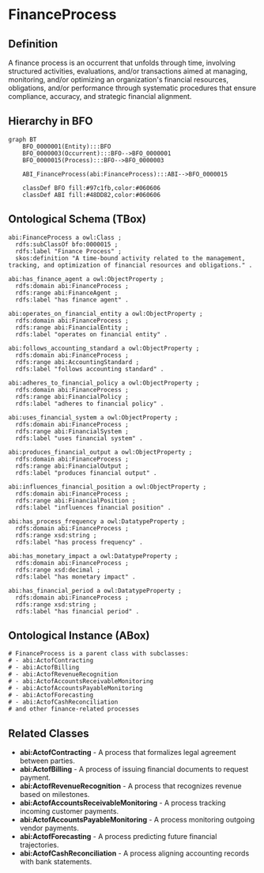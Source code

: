 # FinanceProcess

## Definition
A finance process is an occurrent that unfolds through time, involving structured activities, evaluations, and/or transactions aimed at managing, monitoring, and/or optimizing an organization's financial resources, obligations, and/or performance through systematic procedures that ensure compliance, accuracy, and strategic financial alignment.

## Hierarchy in BFO
```mermaid
graph BT
    BFO_0000001(Entity):::BFO
    BFO_0000003(Occurrent):::BFO-->BFO_0000001
    BFO_0000015(Process):::BFO-->BFO_0000003
    
    ABI_FinanceProcess(abi:FinanceProcess):::ABI-->BFO_0000015
    
    classDef BFO fill:#97c1fb,color:#060606
    classDef ABI fill:#48DD82,color:#060606
```

## Ontological Schema (TBox)
```turtle
abi:FinanceProcess a owl:Class ;
  rdfs:subClassOf bfo:0000015 ;
  rdfs:label "Finance Process" ;
  skos:definition "A time-bound activity related to the management, tracking, and optimization of financial resources and obligations." .

abi:has_finance_agent a owl:ObjectProperty ;
  rdfs:domain abi:FinanceProcess ;
  rdfs:range abi:FinanceAgent ;
  rdfs:label "has finance agent" .

abi:operates_on_financial_entity a owl:ObjectProperty ;
  rdfs:domain abi:FinanceProcess ;
  rdfs:range abi:FinancialEntity ;
  rdfs:label "operates on financial entity" .

abi:follows_accounting_standard a owl:ObjectProperty ;
  rdfs:domain abi:FinanceProcess ;
  rdfs:range abi:AccountingStandard ;
  rdfs:label "follows accounting standard" .

abi:adheres_to_financial_policy a owl:ObjectProperty ;
  rdfs:domain abi:FinanceProcess ;
  rdfs:range abi:FinancialPolicy ;
  rdfs:label "adheres to financial policy" .

abi:uses_financial_system a owl:ObjectProperty ;
  rdfs:domain abi:FinanceProcess ;
  rdfs:range abi:FinancialSystem ;
  rdfs:label "uses financial system" .

abi:produces_financial_output a owl:ObjectProperty ;
  rdfs:domain abi:FinanceProcess ;
  rdfs:range abi:FinancialOutput ;
  rdfs:label "produces financial output" .

abi:influences_financial_position a owl:ObjectProperty ;
  rdfs:domain abi:FinanceProcess ;
  rdfs:range abi:FinancialPosition ;
  rdfs:label "influences financial position" .

abi:has_process_frequency a owl:DatatypeProperty ;
  rdfs:domain abi:FinanceProcess ;
  rdfs:range xsd:string ;
  rdfs:label "has process frequency" .

abi:has_monetary_impact a owl:DatatypeProperty ;
  rdfs:domain abi:FinanceProcess ;
  rdfs:range xsd:decimal ;
  rdfs:label "has monetary impact" .

abi:has_financial_period a owl:DatatypeProperty ;
  rdfs:domain abi:FinanceProcess ;
  rdfs:range xsd:string ;
  rdfs:label "has financial period" .
```

## Ontological Instance (ABox)
```turtle
# FinanceProcess is a parent class with subclasses:
# - abi:ActofContracting
# - abi:ActofBilling
# - abi:ActofRevenueRecognition
# - abi:ActofAccountsReceivableMonitoring
# - abi:ActofAccountsPayableMonitoring
# - abi:ActofForecasting
# - abi:ActofCashReconciliation
# and other finance-related processes
```

## Related Classes
- **abi:ActofContracting** - A process that formalizes legal agreement between parties.
- **abi:ActofBilling** - A process of issuing financial documents to request payment.
- **abi:ActofRevenueRecognition** - A process that recognizes revenue based on milestones.
- **abi:ActofAccountsReceivableMonitoring** - A process tracking incoming customer payments.
- **abi:ActofAccountsPayableMonitoring** - A process monitoring outgoing vendor payments.
- **abi:ActofForecasting** - A process predicting future financial trajectories.
- **abi:ActofCashReconciliation** - A process aligning accounting records with bank statements. 